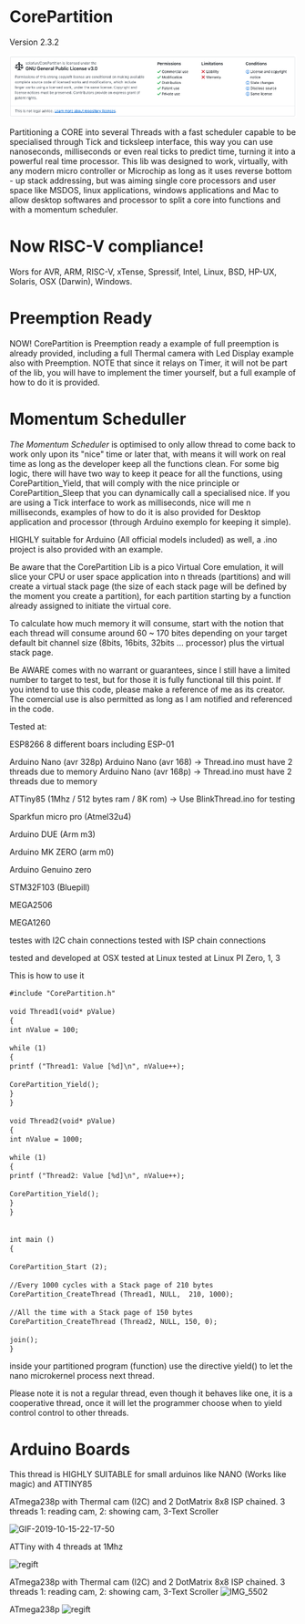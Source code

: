 # CorePartition

Version 2.3.2

![License information](https://raw.githubusercontent.com/solariun/CorePartition/master/License.png)

Partitioning a CORE into several Threads with a fast scheduler capable to be specialised through Tick and ticksleep interface, this way you can use nanoseconds, milliseconds or even real ticks to predict time, turning it into a powerful real time processor.  This lib was designed to work, virtually, with any modern micro controller or Microchip as long as it uses reverse bottom - up stack addressing, but was aiming single core processors and user space like MSDOS, linux applications, windows applications and Mac to allow desktop softwares and processor to split a core into functions and with a momentum scheduler.

# Now RISC-V compliance!

Wors for AVR, ARM, RISC-V, xTense, Spressif, Intel, Linux, BSD, HP-UX, Solaris, OSX (Darwin), Windows. 


# Preemption Ready 
NOW! CorePartition is Preemption ready a example of full preemption is already provided, including a full Thermal camera with Led Display example also with Preemption. NOTE that since it relays on Timer, it will not be part of the lib, you will have to implement the timer yourself, but a full example of how to do it is provided.


# Momentum Scheduller

*The Momentum Scheduler* is optimised to only allow thread to come back to work only upon its "nice" time or later that, with means it will work on real time as long as the developer keep all the functions clean. For some big logic, there will have two way to keep it peace for all the functions, using CorePartition_Yield, that will comply with the nice principle or CorePartition_Sleep that you can dynamically call a specialised nice. If you are using a Tick interface to work as milliseconds, nice will me n milliseconds, examples of how to do it is also provided for Desktop application and processor (through Arduino exemplo for keeping it simple).

HIGHLY suitable for Arduino (All official models included) as well, a .ino project is also provided with an example.

Be aware that the CorePartition Lib is a pico Virtual Core emulation, it will slice your CPU or user space application into n threads (partitions) and will create  a virtual stack page (the size of each stack page will be defined by the moment you create a partition), for each partition starting by a function already assigned to initiate the virtual core.

To calculate how much memory it will consume, start with the notion that each thread will consume around 60 ~ 170 bites depending on your target default bit channel size (8bits, 16bits, 32bits ... processor) plus the virtual stack page. 

Be AWARE comes with no warrant or guarantees, since I still have a limited number to target to test, but for those it is  fully functional till this point. If you intend  to use this code, please make a reference of me as its creator.  The comercial use is also permitted as long as I am notified and referenced in the code.

Tested at:

ESP8266 8 different boars including ESP-01

Arduino Nano (avr 328p)
Arduino Nano (avr 168) -> Thread.ino must have 2 threads due to memory
Arduino Nano (avr 168p) -> Thread.ino must have 2 threads due to memory

ATTiny85 (1Mhz / 512 bytes ram / 8K rom) -> Use BlinkThread.ino for testing

Sparkfun micro pro (Atmel32u4)

Arduino DUE (Arm m3)

Arduino MK ZERO (arm m0)

Arduino Genuino zero

STM32F103 (Bluepill)

MEGA2506 

MEGA1260

testes with I2C chain connections
tested with ISP chain connections 

tested and developed at OSX
tested at Linux
tested at Linux PI Zero, 1, 3 


This is how to use it 

```
#include "CorePartition.h"

void Thread1(void* pValue)
{
int nValue = 100;

while (1)
{
printf ("Thread1: Value [%d]\n", nValue++);

CorePartition_Yield();
}
}

void Thread2(void* pValue)
{
int nValue = 1000;

while (1)
{
printf ("Thread2: Value [%d]\n", nValue++);

CorePartition_Yield();
}
}


int main ()
{

CorePartition_Start (2);

//Every 1000 cycles with a Stack page of 210 bytes
CorePartition_CreateThread (Thread1, NULL,  210, 1000);

//All the time with a Stack page of 150 bytes
CorePartition_CreateThread (Thread2, NULL, 150, 0);

join();
}
```

inside your partitioned program (function) use the directive yield() to let the nano microkernel process next thread.

Please note it is not a regular thread, even though it behaves like one, it is a cooperative thread, once it will  let the programmer choose when to yield control control to other threads. 

# Arduino Boards

This thread is HIGHLY SUITABLE for small arduinos like NANO (Works like magic) and ATTINY85

ATmega238p with Thermal cam (I2C) and 2 DotMatrix 8x8 ISP chained. 3 threads 1: reading cam, 2: showing cam, 3-Text Scroller

![GIF-2019-10-15-22-17-50](https://user-images.githubusercontent.com/1805792/66883029-7812a280-ef9a-11e9-9a61-f04ce62eb25f.gif)

ATTiny with 4 threads at 1Mhz

![regift](https://user-images.githubusercontent.com/1805792/67900756-1dae4000-fb5d-11e9-9cc4-b648c7680208.gif)

ATmega238p with Thermal cam (I2C) and 2 DotMatrix 8x8 ISP chained. 3 threads 1: reading cam, 2: showing cam, 3-Text Scroller
![IMG_5502](https://user-images.githubusercontent.com/1805792/68585528-64b00580-047a-11ea-8d73-e45c9f3f441f.GIF)

ATmega238p 
![regift](https://user-images.githubusercontent.com/1805792/68585742-fb7cc200-047a-11ea-8ba5-3b9619c1962e.gif)

